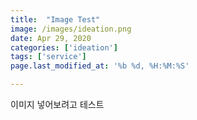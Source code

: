 ```yaml
---
title:  "Image Test"
image: /images/ideation.png
date: Apr 29, 2020
categories: ['ideation']
tags: ['service']
page.last_modified_at: '%b %d, %H:%M:%S'

---
```

<p>이미지 넣어보려고 테스트</p>
